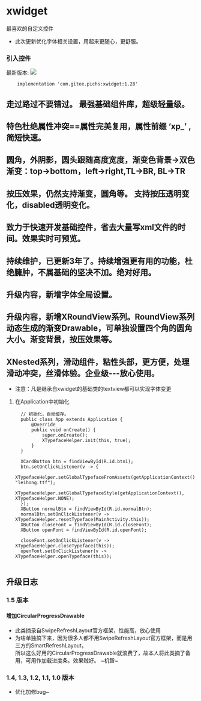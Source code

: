 # xwidget
最喜欢的自定义控件

- 此次更新优化字体相关设置，用起来更随心，更舒服。


### 引入控件
最新版本:  [![](https://jitpack.io/v/com.gitee.pichs/xwidget.svg)](https://jitpack.io/#com.gitee.pichs/xwidget)

        implementation 'com.gitee.pichs:xwidget:1.28'
       
## 走过路过不要错过。 最强基础组件库，超级轻量级。
## 特色杜绝属性冲突==属性完美复用，属性前缀 ‘xp_’ ,简短快速。
## 圆角，外阴影，圆头跟随高度宽度，渐变色背景->双色渐变：top->bottom，left->right,TL->BR, BL->TR
## 按压效果，仍然支持渐变，圆角等。 支持按压透明变化，disabled透明变化。
## 致力于快速开发基础控件，省去大量写xml文件的时间。效果实时可预览。
## 持续维护，已更新3年了。持续增强更有用的功能，杜绝臃肿，不属基础的坚决不加。绝对好用。

## 升级内容，新增字体全局设置。
## 升级内容，新增XRoundView系列。RoundView系列动态生成的渐变Drawable，可单独设置四个角的圆角大小。渐变背景，按压效果等。

## XNested系列，滑动组件，粘性头部，更方便，处理滑动冲突，丝滑体验。企业级---放心使用。
- 注意：凡是继承自xwidget的基础类的textview都可以实现字体变更
1. 在Application中初始化

    ```
      // 初始化，自动缓存。
      public class App extends Application {
          @Override
          public void onCreate() {
              super.onCreate();
              XTypefaceHelper.init(this, true);
          }
      }
    
      XCardButton btn = findViewById(R.id.btn1);
      btn.setOnClickListener(v -> {
          XTypefaceHelper.setGlobalTypefaceFromAssets(getApplicationContext(), "leihong.ttf");
          XTypefaceHelper.setGlobalTypefaceStyle(getApplicationContext(), XTypefaceHelper.NONE);
      });
      XButton normalBtn = findViewById(R.id.normalBtn);
      normalBtn.setOnClickListener(v -> XTypefaceHelper.resetTypeface(MainActivity.this));
      XButton closeFont = findViewById(R.id.closeFont);
      XButton openFont = findViewById(R.id.openFont);

      closeFont.setOnClickListener(v -> XTypefaceHelper.closeTypeface(this));
      openFont.setOnClickListener(v -> XTypefaceHelper.openTypeface(this));
        
    ```
## 升级日志

### 1.5 版本
#### 增加CircularProgressDrawable
- 此类摘录自SwipeRefreshLayout官方框架，性能高，放心使用
- 为啥单独搞下来，因为很多人都不用SwipeRefreshLayout官方框架，而是用三方的SmartRefreshLayout，<br>
所以这么好用的CircularProgressDrawable就浪费了，故本人将此类摘了备用，可用作加载进度条。效果贼好。 ~机智~

### 1.4, 1.3, 1.2, 1.1, 1.0 版本
- 优化加修bug~
